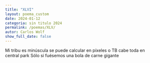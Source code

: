 ```yaml
---
title: "XLVI"
layout: poema_custom
date: 2024-01-12
categoria: sin titulo 2024
permalink: /poemas/XLV/
autor: Carlos Wolf
show_full_date: false
---
```

Mi tribu es minúscula
se puede calcular en píxeles o TB
cabe toda en central park
Sólo si fuésemos una bola de carne gigante
